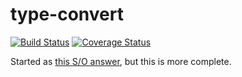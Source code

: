 # type-convert
[![Build Status](https://travis-ci.org/JaKXz/type-convert.svg?branch=master)](https://travis-ci.org/JaKXz/type-convert)
[![Coverage Status](https://coveralls.io/repos/github/JaKXz/type-convert/badge.svg?branch=master)](https://coveralls.io/github/JaKXz/type-convert?branch=master)

Started as [this S/O answer](http://stackoverflow.com/a/38546691/1444541), but this is more complete.
